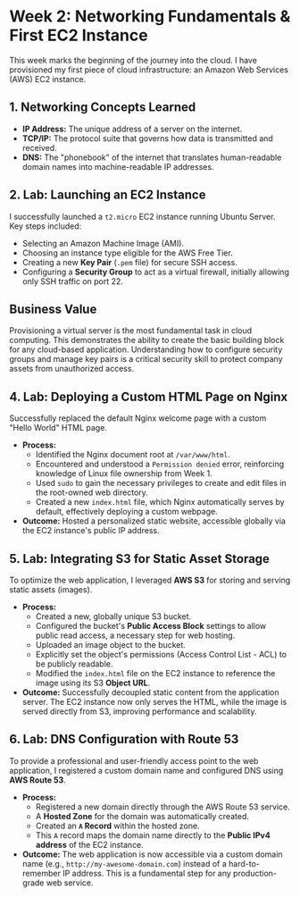 # Week 2: Networking Fundamentals & First EC2 Instance

This week marks the beginning of the journey into the cloud. I have provisioned my first piece of cloud infrastructure: an Amazon Web Services (AWS) EC2 instance.

## 1. Networking Concepts Learned
- **IP Address:** The unique address of a server on the internet.
- **TCP/IP:** The protocol suite that governs how data is transmitted and received.
- **DNS:** The "phonebook" of the internet that translates human-readable domain names into machine-readable IP addresses.

## 2. Lab: Launching an EC2 Instance
I successfully launched a `t2.micro` EC2 instance running Ubuntu Server. Key steps included:
- Selecting an Amazon Machine Image (AMI).
- Choosing an instance type eligible for the AWS Free Tier.
- Creating a new **Key Pair** (`.pem` file) for secure SSH access.
- Configuring a **Security Group** to act as a virtual firewall, initially allowing only SSH traffic on port 22.

## Business Value
Provisioning a virtual server is the most fundamental task in cloud computing. This demonstrates the ability to create the basic building block for any cloud-based application. Understanding how to configure security groups and manage key pairs is a critical security skill to protect company assets from unauthorized access.

## 4. Lab: Deploying a Custom HTML Page on Nginx
Successfully replaced the default Nginx welcome page with a custom "Hello World" HTML page.
- **Process:**
    - Identified the Nginx document root at `/var/www/html`.
    - Encountered and understood a `Permission denied` error, reinforcing knowledge of Linux file ownership from Week 1.
    - Used `sudo` to gain the necessary privileges to create and edit files in the root-owned web directory.
    - Created a new `index.html` file, which Nginx automatically serves by default, effectively deploying a custom webpage.
- **Outcome:** Hosted a personalized static website, accessible globally via the EC2 instance's public IP address.

## 5. Lab: Integrating S3 for Static Asset Storage
To optimize the web application, I leveraged **AWS S3** for storing and serving static assets (images).
- **Process:**
    - Created a new, globally unique S3 bucket.
    - Configured the bucket's **Public Access Block** settings to allow public read access, a necessary step for web hosting.
    - Uploaded an image object to the bucket.
    - Explicitly set the object's permissions (Access Control List - ACL) to be publicly readable.
    - Modified the `index.html` file on the EC2 instance to reference the image using its S3 **Object URL**.
- **Outcome:** Successfully decoupled static content from the application server. The EC2 instance now only serves the HTML, while the image is served directly from S3, improving performance and scalability.

## 6. Lab: DNS Configuration with Route 53
To provide a professional and user-friendly access point to the web application, I registered a custom domain name and configured DNS using **AWS Route 53**.
- **Process:**
    - Registered a new domain directly through the AWS Route 53 service.
    - A **Hosted Zone** for the domain was automatically created.
    - Created an **`A` Record** within the hosted zone.
    - This `A` record maps the domain name directly to the **Public IPv4 address** of the EC2 instance.
- **Outcome:** The web application is now accessible via a custom domain name (e.g., `http://my-awesome-domain.com`) instead of a hard-to-remember IP address. This is a fundamental step for any production-grade web service.
